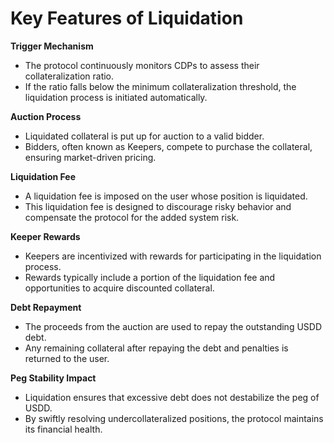 # Key Features of Liquidation

**Trigger Mechanism**

* The protocol continuously monitors CDPs to assess their collateralization ratio.
* If the ratio falls below the minimum collateralization threshold, the liquidation process is initiated automatically.

**Auction Process**

* Liquidated collateral is put up for auction to a valid bidder.
* Bidders, often known as Keepers, compete to purchase the collateral, ensuring market-driven pricing.

**Liquidation Fee**

* A liquidation fee is imposed on the user whose position is liquidated.
* This liquidation fee is designed to discourage risky behavior and compensate the protocol for the added system risk.

**Keeper Rewards**

* Keepers are incentivized with rewards for participating in the liquidation process.
* Rewards typically include a portion of the liquidation fee and opportunities to acquire discounted collateral.

**Debt Repayment**

* The proceeds from the auction are used to repay the outstanding USDD debt.
* Any remaining collateral after repaying the debt and penalties is returned to the user.

**Peg Stability Impact**

* Liquidation ensures that excessive debt does not destabilize the peg of USDD.
* By swiftly resolving undercollateralized positions, the protocol maintains its financial health.
